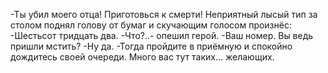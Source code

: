   -Ты убил моего отца! Приготовься к смерти!
Неприятный лысый тип за столом поднял голову от бумаг и скучающим голосом произнёс:
-Шестьсот тридцать два.
-Что?..- опешил герой.
-Ваш номер. Вы ведь пришли мстить?
-Ну да.
-Тогда пройдите в приёмную и спокойно дождитесь своей очереди. Много вас тут таких... желающих.    